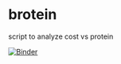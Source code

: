 # brotein
script to analyze cost vs protein

[![Binder](https://mybinder.org/badge_logo.svg)](https://mybinder.org/v2/gh/pomkos/brotein/master)
